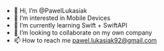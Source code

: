 - 👋 Hi, I’m @PawelLukasiak
- 👀 I’m interested in Mobile Devices
- 🌱 I’m currently learning Swift + SwiftAPI
- 💞️ I’m looking to collaborate on my own company
- 📫 How to reach me pawel.lukasiak92@gmail.com

<!---
PawelLukasiak/PawelLukasiak is a ✨ special ✨ repository because its `README.md` (this file) appears on your GitHub profile.
You can click the Preview link to take a look at your changes.
--->
